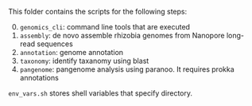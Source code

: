 This folder contains the scripts for the following steps:

0. `genomics_cli`: command line tools that are executed
1. `assembly`: de novo assemble rhizobia genomes from Nanopore long-read sequences
2. `annotation`: genome annotation
3. `taxonomy`: identify taxanomy using blast
4. `pangenome`: pangenome analysis using paranoo. It requires prokka annotations

`env_vars.sh` stores shell variables that specify directory.
